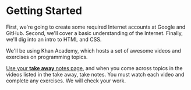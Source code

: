 # Getting Started

First, we're going to create some required Internet accounts at Google and GitHub. Second, we'll cover a basic understanding of the Internet. Finally, we'll dig into an intro to HTML and CSS. 

We'll be using Khan Academy, which hosts a set of awesome videos and exercises on programming topics.

[Use your **take away** notes page](https://docs.google.com/document/d/1s5rlBHHKQIjQ7OMvwpTEQsgWWSZPIAUMwUB0J0U8tjE/edit?usp=sharing), and when you come across topics in the videos listed in the take away, take notes. You must watch each video and complete any exercises. We will check your work.